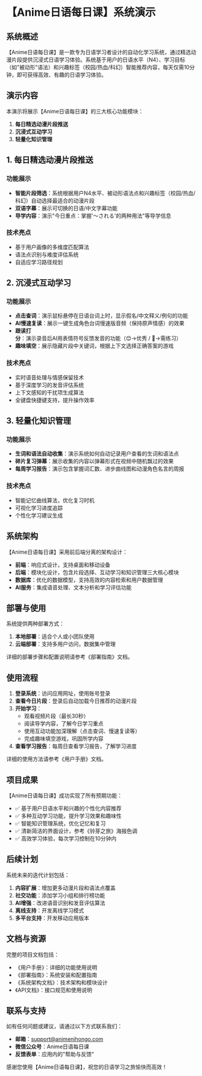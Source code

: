 # 【Anime日语每日课】系统演示

## 系统概述

【Anime日语每日课】是一款专为日语学习者设计的自动化学习系统，通过精选动漫片段提供沉浸式日语学习体验。系统基于用户的日语水平（N4）、学习目标（如"被动形"语法）和兴趣标签（校园/热血/科幻）智能推荐内容，每天仅需10分钟，即可获得高效、有趣的日语学习体验。

## 演示内容

本演示将展示【Anime日语每日课】的三大核心功能模块：

1. **每日精选动漫片段推送**
2. **沉浸式互动学习**
3. **轻量化知识管理**

## 1. 每日精选动漫片段推送

### 功能展示

- **智能片段筛选**：系统根据用户N4水平、被动形语法点和兴趣标签（校园/热血/科幻）自动选择最适合的动漫片段
- **双语字幕**：展示可切换的日语/中文字幕功能
- **导学内容**：演示"今日重点：掌握'〜される'的两种用法"等导学信息

### 技术亮点

- 基于用户画像的多维度匹配算法
- 语法点识别与难度评估系统
- 自适应学习路径规划

## 2. 沉浸式互动学习

### 功能展示

- **点击查词**：演示鼠标悬停在日语台词上时，显示假名/中文释义/例句的功能
- **AI慢速复读**：展示一键生成角色台词慢速版音频（保持原声情感）的效果
- **跟读打分**：演示录音后AI用表情符号反馈发音的功能（😊→优秀 / 🤔→需练习）
- **趣味填空**：展示隐藏片段中关键词，根据上下文选择正确答案的游戏

### 技术亮点

- 实时语音处理与情感保留技术
- 基于深度学习的发音评估系统
- 上下文感知的干扰项生成算法
- 全键盘快捷键支持，提升操作效率

## 3. 轻量化知识管理

### 功能展示

- **生词和语法自动收集**：演示系统如何自动记录用户查看的生词和语法点
- **碎片复习弹幕**：展示收集的内容以弹幕形式在视频中随机飘过的效果
- **每周学习报告**：演示包含掌握词汇数、进步曲线图和动漫角色名言的周报

### 技术亮点

- 智能记忆曲线算法，优化复习时机
- 可视化学习进度追踪
- 个性化学习建议生成

## 系统架构

【Anime日语每日课】采用前后端分离的架构设计：

- **前端**：响应式设计，支持桌面和移动设备
- **后端**：模块化设计，包含片段选择、互动学习和知识管理三大核心模块
- **数据库**：优化的数据模型，支持高效的内容检索和用户数据管理
- **AI服务**：集成语音处理、文本分析和学习评估功能

## 部署与使用

系统提供两种部署方式：

1. **本地部署**：适合个人或小团队使用
2. **云端部署**：支持多用户访问，数据集中管理

详细的部署步骤和配置说明请参考《部署指南》文档。

## 使用流程

1. **登录系统**：访问应用网址，使用账号登录
2. **查看今日片段**：登录后自动加载今日推荐的动漫片段
3. **开始学习**：
   - 观看视频片段（最长30秒）
   - 阅读导学内容，了解今日学习重点
   - 使用互动功能加深理解（点击查词、慢速复读等）
   - 完成趣味填空游戏，巩固所学内容
4. **查看学习报告**：每周日查看学习报告，了解学习进度

详细的使用方法请参考《用户手册》文档。

## 项目成果

【Anime日语每日课】成功实现了所有预期功能：

- ✅ 基于用户日语水平和兴趣的个性化内容推荐
- ✅ 多种互动学习功能，提升学习效果和趣味性
- ✅ 智能知识管理系统，优化记忆和复习
- ✅ 清新简洁的界面设计，参考《铃芽之旅》海报色调
- ✅ 高效学习体验，每次学习控制在10分钟内

## 后续计划

系统未来的迭代计划包括：

1. **内容扩展**：增加更多动漫片段和语法点覆盖
2. **社交功能**：添加学习小组和排行榜功能
3. **AI增强**：改进语音识别和发音评估算法
4. **离线支持**：开发离线学习模式
5. **多平台支持**：开发移动应用版本

## 文档与资源

完整的项目文档包括：

- 《用户手册》：详细的功能使用说明
- 《部署指南》：系统安装和配置指南
- 《系统架构文档》：技术架构和模块设计
- 《API文档》：接口规范和使用说明

## 联系与支持

如有任何问题或建议，请通过以下方式联系我们：

- **邮箱**：support@animenihongo.com
- **微信公众号**：Anime日语每日课
- **反馈表单**：应用内的"帮助与反馈"

感谢您使用【Anime日语每日课】，祝您的日语学习之旅愉快而高效！
